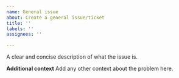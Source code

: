 ```yaml
---
name: General issue
about: Create a general issue/ticket
title: ''
labels: ''
assignees: ''

---
```


A clear and concise description of what the issue is.

**Additional context**
Add any other context about the problem here.
